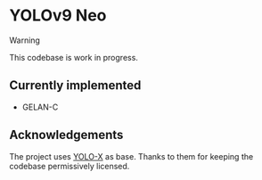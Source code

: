 # YOLOv9 Neo

> [!WARNING]  
> This codebase is work in progress.

## Currently implemented

- GELAN-C

## Acknowledgements

The project uses [YOLO-X](https://github.com/Megvii-BaseDetection/YOLOX) as
base. Thanks to them for keeping the codebase permissively licensed.
